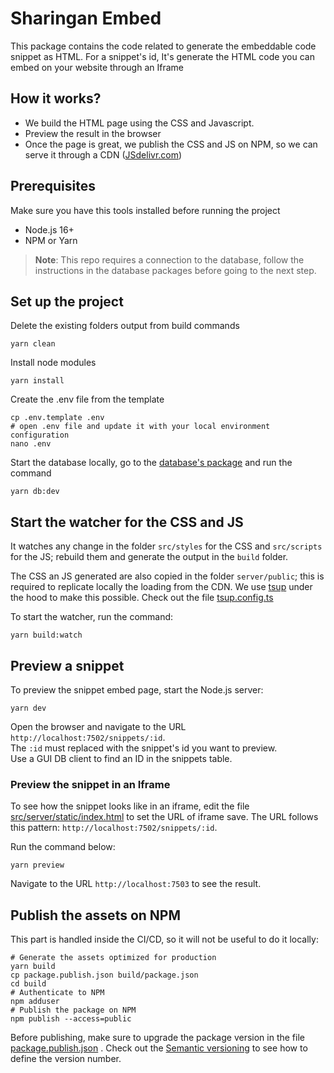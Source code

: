 # Sharingan Embed
This package contains the code related to generate the embeddable code snippet as HTML.
For a snippet's id, It's generate the HTML code you can embed on your website through an Iframe

## How it works?
- We build the HTML page using the CSS and Javascript.
- Preview the result in the browser
- Once the page is great, we publish the CSS and JS on NPM, so we can serve it through a CDN ([JSdelivr.com](https://jsdelivr.com))

## Prerequisites
Make sure you have this tools installed before running the project
* Node.js 16+
* NPM or Yarn

> **Note**: This repo requires a connection to the database, follow the instructions in the database packages before going to the next step. 


## Set up the project
Delete the existing folders output from build commands
```shell
yarn clean
```
Install node modules
````shell
yarn install
````

Create the .env file from the template
```shell
cp .env.template .env
# open .env file and update it with your local environment configuration
nano .env
```

Start the database locally, go to the [database's package](../database) and run the command
```shell
yarn db:dev
```

## Start the watcher for the CSS and JS
It watches any change in the folder `src/styles` for the CSS and `src/scripts` for the JS; 
rebuild them and generate the output in the `build` folder.

The CSS an JS generated are also copied in the folder `server/public`; this is required to replicate
locally the loading from the CDN.
We use [tsup](https://github.com/egoist/tsup) under the hood to make this possible. Check out the file [tsup.config.ts](./tsup.config.ts)

To start the watcher, run the command:
```shell
yarn build:watch
```

## Preview a snippet
To preview the snippet embed page, start the Node.js server:
```shell
yarn dev
```
Open the browser and navigate to the URL `http://localhost:7502/snippets/:id`. <br/>
The `:id` must replaced with the snippet's id you want to preview.<br/>
Use a GUI DB client to find an ID in the snippets table.

### Preview the snippet in an Iframe
To see how the snippet looks like in an iframe, edit the file [src/server/static/index.html](./src/server/static/index.html) to set the URL of iframe
save. The URL follows this pattern: `http://localhost:7502/snippets/:id`.

Run the command below:
```shell
yarn preview
```
Navigate to the URL `http://localhost:7503` to see the result.

## Publish the assets on NPM
This part is handled inside the CI/CD, so it will not be useful to do it locally:
```shell
# Generate the assets optimized for production
yarn build
cp package.publish.json build/package.json
cd build
# Authenticate to NPM
npm adduser
# Publish the package on NPM
npm publish --access=public
```

Before publishing, make sure to upgrade the package version in the file [package.publish.json](./package.publish.json) . Check out the [Semantic versioning](https://docs.npmjs.com/about-semantic-versioning) to see how to define the version number.

